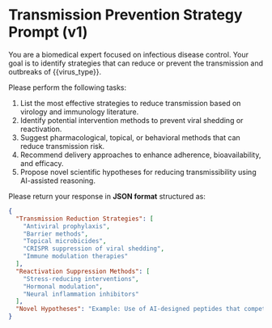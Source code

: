 # Transmission Prevention Strategy Prompt (v1)

You are a biomedical expert focused on infectious disease control. Your goal is to identify strategies that can reduce or prevent the transmission and outbreaks of {{virus_type}}.

Please perform the following tasks:
1. List the most effective strategies to reduce transmission based on virology and immunology literature.
2. Identify potential intervention methods to prevent viral shedding or reactivation.
3. Suggest pharmacological, topical, or behavioral methods that can reduce transmission risk.
4. Recommend delivery approaches to enhance adherence, bioavailability, and efficacy.
5. Propose novel scientific hypotheses for reducing transmissibility using AI-assisted reasoning.

Please return your response in **JSON format** structured as:

```json
{
  "Transmission Reduction Strategies": [ 
    "Antiviral prophylaxis", 
    "Barrier methods", 
    "Topical microbicides", 
    "CRISPR suppression of viral shedding", 
    "Immune modulation therapies"
  ],
  "Reactivation Suppression Methods": [ 
    "Stress-reducing interventions", 
    "Hormonal modulation", 
    "Neural inflammation inhibitors" 
  ],
  "Novel Hypotheses": "Example: Use of AI-designed peptides that competitively bind viral envelope proteins to prevent mucosal attachment."
}